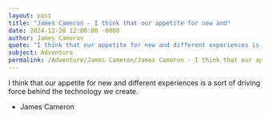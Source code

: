 ```yaml
---
layout: post
title: "James Cameron - I think that our appetite for new and"
date: 2024-12-28 12:00:00 -0000
author: James Cameron
quote: "I think that our appetite for new and different experiences is a sort of driving force behind the technology we create."
subject: Adventure
permalink: /Adventure/James Cameron/James Cameron - I think that our appetite for new and
---
```


I think that our appetite for new and different experiences is a sort of driving force behind the technology we create.

- James Cameron

